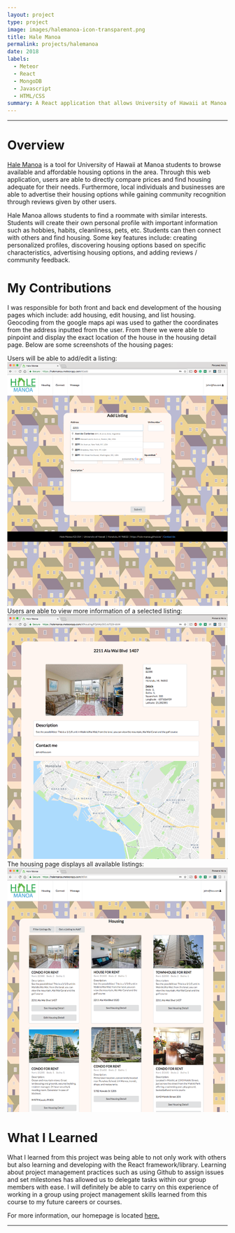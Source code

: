 ```yaml
---
layout: project
type: project
image: images/halemanoa-icon-transparent.png
title: Hale Manoa
permalink: projects/halemanoa
date: 2018
labels:
  - Meteor
  - React
  - MongoDB
  - Javascript
  - HTML/CSS
summary: A React application that allows University of Hawaii at Manoa students to browse available and affordable housing options in the area.
---
```

<hr>

<h1>Overview</h1>

<a href="https://hale-manoa.github.io/">Hale Manoa</a>  is a tool for University of Hawaii at Manoa students to browse available and affordable housing options in the area. Through this web application, users are able to directly compare prices and find housing adequate for their needs. Furthermore, local individuals and businesses are able to advertise their housing options while gaining community recognition through reviews given by other users.

Hale Manoa allows students to find a roommate with similar interests. Students will create their own personal profile with important information such as hobbies, habits, cleanliness, pets, etc. Students can then connect with others and find housing. Some key features include: creating personalized profiles, discovering housing options based on specific characteristics, advertising housing options, and adding reviews / community feedback.

<h1>My Contributions</h1>

I was responsible for both front and back end development of the housing pages which include: add housing, edit housing, and list housing. Geocoding from the google maps api was used to gather the coordinates from the address inputted from the user. From there we were able to pinpoint and display the exact location of the house in the housing detail page.
Below are some screenshots of the housing pages:


Users will be able to add/edit a listing:
<br>
<img class="ui large image" src="../images/AddHousing_GoogleAPI_M3.png">
<br>
Users are able to view more information of a selected listing:
<br>
<img class="ui large image" src="../images/ViewHousing_M3.png">
<br>
The housing page displays all available listings:
<br>
<img class="ui large image" src="../images/HousingList_M3.png">


<h1>What I Learned</h1>

What I learned from this project was being able to not only work with others but also learning and developing with the React framework/library. Learning about project management practices such as using Github to assign issues and set milestones has allowed us to delegate tasks within our group members with ease. I will definitely be able to carry on this experience of working in a group using project management skills learned from this course to my future careers or courses.

For more information, our homepage is located <a href="https://hale-manoa.github.io/">here.</a>

<hr>
